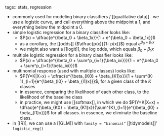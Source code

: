 tags:: stats, regression

- commonly used for modeling binary classifiers / [[qualitative data]] . we use a logistic curve, and call everything above the midpoint a 1, and everything below the midpoint a 0.
- simple logistic regression for a binary classifier looks like:
	- $P(x) = \dfrac{e^{\beta_0 + \beta_1x}}{1 + e^{\beta_0 + \beta_1x}}$
	- as a corollary, the [[odds]] ($\dfrac{p(x)}{1- p(x)}$) equal $e^{\beta_0 + \beta_1x}$
	- we might also want a [[logit]], the log odds, which equals $\beta_0 + \beta_1x$
- multiple logistic regression for a binary classifier looks like:
	- $P(x) = \dfrac{e^{\beta_0 + \sum^p_{i=1}{\beta_ixi}}}{1 + e^{\beta_0 + \sum^p_{i=1}{\beta_ixi}}}$
- multinomial response (used with multiple classes) looks like:
	- $P(Y=K|X=x) = \dfrac{e^{\beta_{K0} + \beta_{K1}x}}{1 + \sum^{K-1}_{l=1}{e^{\beta_{l0} + \beta_{l1}x}}}$, for a given class of the $K$ classes
	- in essence, comparing the likelihood of each other class, to the likelihood of the baseline class
	- in practice, we might use [[softmax]], in which we do $P(Y=K|X=x) = \dfrac{e^{\beta_{K0} + \beta_{K1}x}}{\sum^{K}_{l=1}{e^{\beta_{l0} + \beta_{l1}x}}}$ for all classes. in essence, we eliminate the baseline class.
- in [[R]], we can use a [[GLM]] with `family = "binomial"` [[tidymodels]]' `logistic_reg()`